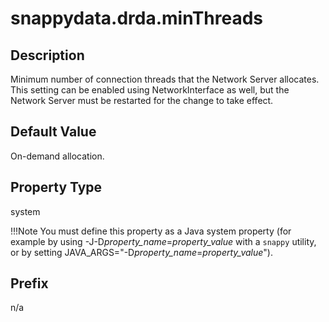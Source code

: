 # snappydata.drda.minThreads

## Description

Minimum number of connection threads that the Network Server allocates. This setting can be enabled using NetworkInterface as well, but the Network Server must be restarted for the change to take effect.

## Default Value

On-demand allocation.

## Property Type

system 

!!!Note 
	You must define this property as a Java system property (for example by using -J-D*property_name*=*property_value* with a `snappy` utility, or by setting JAVA_ARGS="-D*property_name*=*property_value*").</p>

## Prefix

n/a
